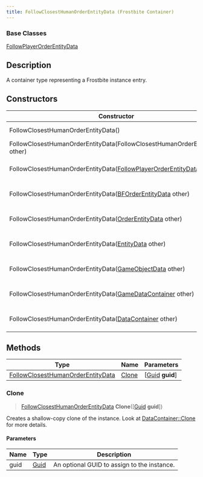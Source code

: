 ```yaml
---
title: FollowClosestHumanOrderEntityData (Frostbite Container)
---
```

### Base Classes

[FollowPlayerOrderEntityData](FollowPlayerOrderEntityData)

## Description

A container type representing a Frostbite instance entry.

## Constructors

| Constructor                                                                                         | Description                                                                                                                                                      |
| --------------------------------------------------------------------------------------------------- | ---------------------------------------------------------------------------------------------------------------------------------------------------------------- |
| FollowClosestHumanOrderEntityData()                                                                 | Create a new instance of this container type.                                                                                                                    |
| FollowClosestHumanOrderEntityData(FollowClosestHumanOrderEntityData other)                          | Create a reference copy of an instance of the same type.                                                                                                         |
| FollowClosestHumanOrderEntityData([FollowPlayerOrderEntityData](FollowPlayerOrderEntityData) other) | Upcast an instance of type [FollowPlayerOrderEntityData](FollowPlayerOrderEntityData) to [FollowClosestHumanOrderEntityData](FollowClosestHumanOrderEntityData). |
| FollowClosestHumanOrderEntityData([BFOrderEntityData](BFOrderEntityData) other)                     | Upcast an instance of type [BFOrderEntityData](BFOrderEntityData) to [FollowClosestHumanOrderEntityData](FollowClosestHumanOrderEntityData).                     |
| FollowClosestHumanOrderEntityData([OrderEntityData](OrderEntityData) other)                         | Upcast an instance of type [OrderEntityData](OrderEntityData) to [FollowClosestHumanOrderEntityData](FollowClosestHumanOrderEntityData).                         |
| FollowClosestHumanOrderEntityData([EntityData](EntityData) other)                                   | Upcast an instance of type [EntityData](EntityData) to [FollowClosestHumanOrderEntityData](FollowClosestHumanOrderEntityData).                                   |
| FollowClosestHumanOrderEntityData([GameObjectData](GameObjectData) other)                           | Upcast an instance of type [GameObjectData](GameObjectData) to [FollowClosestHumanOrderEntityData](FollowClosestHumanOrderEntityData).                           |
| FollowClosestHumanOrderEntityData([GameDataContainer](GameDataContainer) other)                     | Upcast an instance of type [GameDataContainer](GameDataContainer) to [FollowClosestHumanOrderEntityData](FollowClosestHumanOrderEntityData).                     |
| FollowClosestHumanOrderEntityData([DataContainer](/vext/ref/cls/shr/datacontainer) other)        | Upcast an instance of type [DataContainer](/vext/ref/cls/shr/datacontainer) to [FollowClosestHumanOrderEntityData](FollowClosestHumanOrderEntityData).        |

## Methods

| Type                                                                   | Name            | Parameters                                     |
| ---------------------------------------------------------------------- | --------------- | ---------------------------------------------- |
| [FollowClosestHumanOrderEntityData](FollowClosestHumanOrderEntityData) | [Clone](#clone) | \[[Guid](/vext/ref/cls/shr/guid) **guid**\] |

### Clone

> [FollowClosestHumanOrderEntityData](FollowClosestHumanOrderEntityData) **Clone**(\[[Guid](/vext/ref/cls/shr/guid) **guid**\])

Creates a shallow-copy clone of the instance. Look at [DataContainer::Clone](/vext/ref/cls/shr/datacontainer#clone) for more details.

#### Parameters

| Name | Type         | Description                                 |
| ---- | ------------ | ------------------------------------------- |
| guid | [Guid](Guid) | An optional GUID to assign to the instance. |
